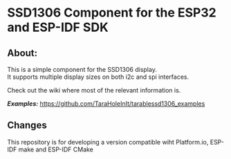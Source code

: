 <!---
 Copyright (c) 2017 Tara Keeling
 
 This software is released under the MIT License.
 https://opensource.org/licenses/MIT
-->

# SSD1306 Component for the ESP32 and ESP-IDF SDK

## About:  
This is a simple component for the SSD1306 display.  
It supports multiple display sizes on both i2c and spi interfaces.  
  
Check out the wiki where most of the relevant information is.

***Examples:*** https://github.com/TaraHoleInIt/tarablessd1306_examples

## Changes
This repository is for developing a version compatible wiht Platform.io, ESP-IDF make and ESP-IDF CMake